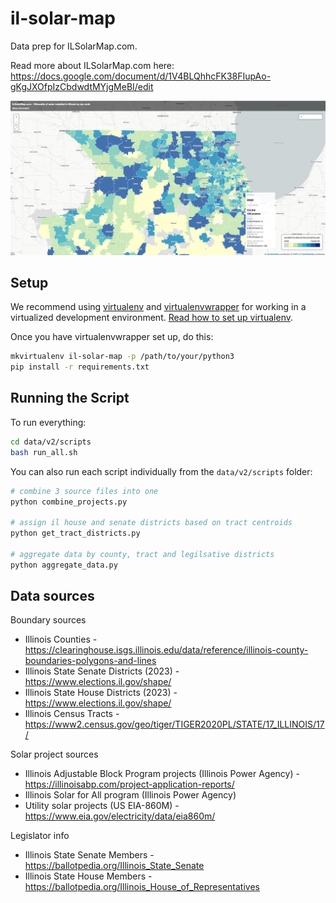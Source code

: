 # il-solar-map

Data prep for ILSolarMap.com. 

Read more about ILSolarMap.com here: https://docs.google.com/document/d/1V4BLQhhcFK38FIupAo-gKgJXOfpIzCbdwdtMYjgMeBI/edit

![IlSolarMap.com](images/ilsolarmap.jpg)

## Setup
We recommend using [virtualenv](http://virtualenv.readthedocs.org/en/latest/virtualenv.html) and [virtualenvwrapper](http://virtualenvwrapper.readthedocs.org/en/latest/install.html) for working in a virtualized development environment. [Read how to set up virtualenv](http://docs.python-guide.org/en/latest/dev/virtualenvs/).

Once you have virtualenvwrapper set up, do this:

```bash
mkvirtualenv il-solar-map -p /path/to/your/python3
pip install -r requirements.txt
```

## Running the Script

To run everything:

```bash
cd data/v2/scripts
bash run_all.sh
```

You can also run each script individually from the `data/v2/scripts` folder:

```bash
# combine 3 source files into one
python combine_projects.py

# assign il house and senate districts based on tract centroids
python get_tract_districts.py

# aggregate data by county, tract and legilsative districts
python aggregate_data.py
```

## Data sources

Boundary sources

* Illinois Counties - https://clearinghouse.isgs.illinois.edu/data/reference/illinois-county-boundaries-polygons-and-lines
* Illinois State Senate Districts (2023) - https://www.elections.il.gov/shape/
* Illinois State House Districts (2023) - https://www.elections.il.gov/shape/
* Illinois Census Tracts - https://www2.census.gov/geo/tiger/TIGER2020PL/STATE/17_ILLINOIS/17/

Solar project sources

* Illinois Adjustable Block Program projects (Illinois Power Agency) - https://illinoisabp.com/project-application-reports/
* Illinois Solar for All program (Illinois Power Agency)
* Utility solar projects (US EIA-860M) - https://www.eia.gov/electricity/data/eia860m/

Legislator info

* Illinois State Senate Members - https://ballotpedia.org/Illinois_State_Senate
* Illinois State House Members - https://ballotpedia.org/Illinois_House_of_Representatives